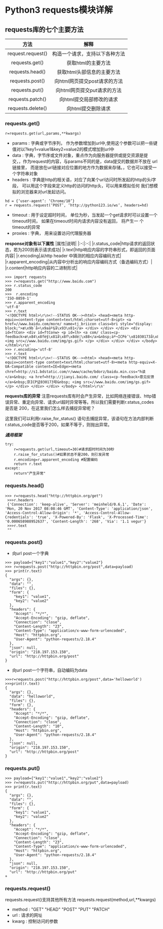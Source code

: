 # Python3 requests模块详解

## requests库的七个主要方法
|方法|解释|
|:-:|:-:|
|request.request()|构造一个请求，支持以下各种方法|
|requests.get()|获取html的主要方法|
|requests.head()|获取html头部信息的主要方法|
|requests.post()|向html网页提交post请求的方法|
|requests.put()|向html网页提交put请求的方法|
|requests.patch()|向html提交局部修改的请求|
|requests.delete()|向html提交删除请求|
### requests.get()
```
r=requests.get(url,params,**kwargs)
```
- params : 字典或字节序列， 作为参数增加到url中,使用这个参数可以把一些键值对以?key1=value1&key2=value2的模式增加到url中
- data : 字典，字节序或文件对象，重点作为向服务器提供或提交资源是提交，，作为request的内容，与params不同的是，data提交的数据并不放在
url链接里， 而是放在url链接对应位置的地方作为数据来存储。，它也可以接受一个字符串对象
- headers : 字典是http的相关语，对应了向某个url访问时所发起的http的头i字段， 可以用这个字段来定义http的访问的http头，可以用来模拟任何
我们想模拟的浏览器来对url发起访问。
```
hd = {‘user-agent’: ‘Chrome/10’} 
r = requests.request(‘POST’, ‘http://python123.io/ws‘, headers=hd)
```
- timeout : 用于设定超时时间， 单位为秒，当发起一个get请求时可以设置一个timeout时间， 如果在timeout时间内请求内容没有返回， 将产生一
个timeout的异常
- proxies : 字典， 用来设置访问代理服务器

**response对象有以下属性**
|属性|说明|
|:-:|:-:|
|r.status_code|http请求的返回状态，若为200则表示请求成功|
|r.text|http响应内容的字符串形式，即返回的页面内容|
|r.encoding|从http header 中猜测的相应内容编码方式|
|r.apparent_encoding|从内容中分析出的响应内容编码方式（备选编码方式）|
|r.content|http响应内容的二进制形式|
```
>>> import requests
>>> r=requests.get("http://www.baidu.com")
>>> r.status_code
200
>>>  r.encoding
'ISO-8859-1'
>>> r.apparent_encoding
'utf-8'
>>> r.text
'<!DOCTYPE html>\r\n<!--STATUS OK--><html> <head><meta http-equiv=content-type content=text/html;charset=utf-8>ipt> <a href=//www.baidu.com/more/ name=tj_briicon class=bri style="display: block;">æ\x9b´å¤\x9aäº§å\x93\x81</a> </div> </div> </div> <div id=ftCon> <div id=ftConw> <p id=lh> <a com/ class=cp-feedback>æ\x84\x8fè§\x81å\x8f\x8dé¦\x88</a>&nbsp;äº¬ICPè¯\x81030173å\x8f·&nbsp; <img src=//www.baidu.com/img/gs.gif> </p> </div> </div> </div> </body> </html>\r\n'
>>> r.encoding='utf-8'
>>> r.text
'<!DOCTYPE html>\r\n<!--STATUS OK--><html> <head><meta http-equiv=content-type content=text/html;charset=utf-8><meta http-equiv=X-UA-Compatible content=IE=Edge><meta chref=http://s1.bdstatic.com/r/www/cache/bdorz/baidu.min.css="h读</a>&nbsp; <a href=http://jianyi.baidu.com/ class=cp-feedback>意见反馈</a>&nbsp;京ICP证030173号&nbsp; <img src=//www.baidu.com/img/gs.gif> </p> </div> </div> </div> </body> </html>\r\n'

```
**requests库的异常**
注意requests库有时会产生异常，比如网络连接错误、http错误异常、重定向异常、请求url超时异常等等。所以我们需要判断r.status_codes是否是
200，在这里我们怎么样去捕捉异常呢？

这里我们可以利用r.raise_for_status() 语句去捕捉异常，该语句在方法内部判断r.status_code是否等于200，如果不等于，则抛出异常。

***通用框架***
```
try:
    r=requests.get(url,timeout=30)#请求超时时间为30秒
    r.raise_for_status()#如果状态不是200，则引发异常
    r.encoding=r.apparent_encoding #配置编码
    return r.text
except:
    return"产生异常" 

```

### requests.head()
```
>>> r=requests.head("http://httpbin.org/get")
 >>>r.headers
 {'Connection': 'keep-alive', 'Server': 'meinheld/0.6.1', 'Date': 'Mon, 20 Nov 2017 08:08:46 GMT', 'Content-Type': 'application/json', 'Access-Control-Allow-Origin': '*', 'Access-Control-Allow-Credentials': 'true', 'X-Powered-By': 'Flask', 'X-Processed-Time': '0.000658988952637', 'Content-Length': '268', 'Via': '1.1 vegur'}
 >>>r.text
 ""
```

### requests.post()
- 向url post一个字典
```
>>> payload={"key1":"value1","key2":"value2"}
>>> r=requests.post("http://httpbin.org/post",data=payload)
>>> print(r.text)
{
  "args": {}, 
  "data": "", 
  "files": {}, 
  "form": {
    "key1": "value1", 
    "key2": "value2"
  }, 
  "headers": {
    "Accept": "*/*", 
    "Accept-Encoding": "gzip, deflate", 
    "Connection": "close", 
    "Content-Length": "23", 
    "Content-Type": "application/x-www-form-urlencoded", 
    "Host": "httpbin.org", 
    "User-Agent": "python-requests/2.18.4"
  }, 
  "json": null, 
  "origin": "218.197.153.150", 
  "url": "http://httpbin.org/post"
}

```
- 向url post一个字符串，自动编码为data
```
>>>r=requests.post("http://httpbin.org/post",data='helloworld')
>>>print(r.text)
{
  "args": {}, 
  "data": "helloworld", 
  "files": {}, 
  "form": {}, 
  "headers": {
    "Accept": "*/*", 
    "Accept-Encoding": "gzip, deflate", 
    "Connection": "close", 
    "Content-Length": "10", 
    "Host": "httpbin.org", 
    "User-Agent": "python-requests/2.18.4"
  }, 
  "json": null, 
  "origin": "218.197.153.150", 
  "url": "http://httpbin.org/post"
}

```

### requests.put()
```
>>> payload={"key1":"value1","key2":"value2"}
>>> r=requests.put("http://httpbin.org/put",data=payload)
>>> print(r.text)
{
  "args": {}, 
  "data": "", 
  "files": {}, 
  "form": {
    "key1": "value1", 
    "key2": "value2"
  }, 
  "headers": {
    "Accept": "*/*", 
    "Accept-Encoding": "gzip, deflate", 
    "Connection": "close", 
    "Content-Length": "23", 
    "Content-Type": "application/x-www-form-urlencoded", 
    "Host": "httpbin.org", 
    "User-Agent": "python-requests/2.18.4"
  }, 
  "json": null, 
  "origin": "218.197.153.150", 
  "url": "http://httpbin.org/put"
+
```

### requests.request()
requests.request()支持其他所有方法
requests.request(method,url,**kwargs)
- method : "GET" "HEAD" "POST" "PUT" "PATCH"
- url : 请求的网址
- kwarg : 控制访问的参数

















































